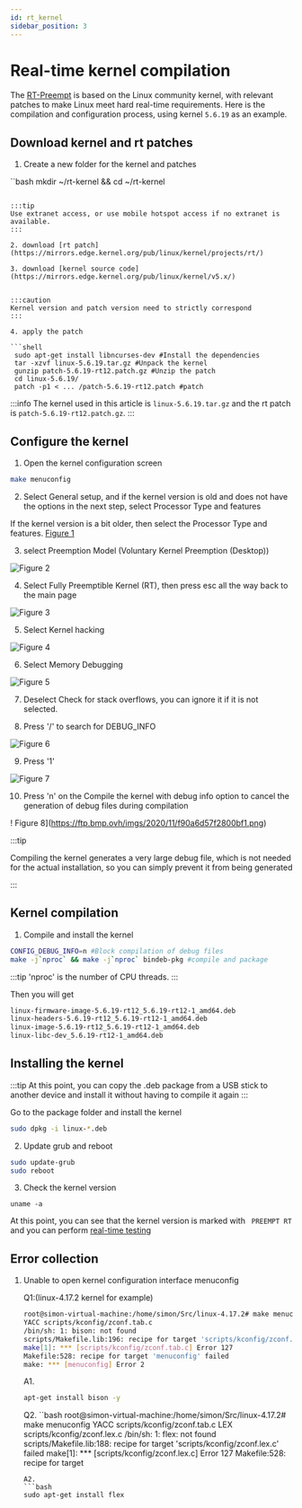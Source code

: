 ```yaml
---
id: rt_kernel
sidebar_position: 3
---
```


# Real-time kernel compilation

The [RT-Preempt](https://rt.wiki.kernel.org/index.php/Main_Page) is based on the Linux community kernel, with relevant patches to make Linux meet hard real-time requirements. Here is the compilation and configuration process, using kernel `5.6.19` as an example.

## Download kernel and rt patches

1. Create a new folder for the kernel and patches

``bash
mkdir ~/rt-kernel && cd ~/rt-kernel

````

:::tip
Use extranet access, or use mobile hotspot access if no extranet is available.
:::

2. download [rt patch](https://mirrors.edge.kernel.org/pub/linux/kernel/projects/rt/)

3. download [kernel source code](https://mirrors.edge.kernel.org/pub/linux/kernel/v5.x/)


:::caution
Kernel version and patch version need to strictly correspond
:::

4. apply the patch

```shell
 sudo apt-get install libncurses-dev #Install the dependencies
 tar -xzvf linux-5.6.19.tar.gz #Unpack the kernel
 gunzip patch-5.6.19-rt12.patch.gz #Unzip the patch
 cd linux-5.6.19/
 patch -p1 < ... /patch-5.6.19-rt12.patch #patch
````

:::info
The kernel used in this article is `linux-5.6.19.tar.gz` and the rt patch is `patch-5.6.19-rt12.patch.gz`.
:::

## Configure the kernel

1. Open the kernel configuration screen

```bash
make menuconfig
```

2. Select General setup, and if the kernel version is old and does not have the options in the next step, select Processor Type and features

If the kernel version is a bit older, then select the Processor Type and features. [Figure 1](https://ftp.bmp.ovh/imgs/2020/10/489e6a9ff0a684f1.png)

3. select Preemption Model (Voluntary Kernel Preemption (Desktop))

![Figure 2](https://ftp.bmp.ovh/imgs/2020/10/1b18aa2359246159.png)

4. Select Fully Preemptible Kernel (RT), then press esc all the way back to the main page

![Figure 3](https://ftp.bmp.ovh/imgs/2020/10/66924a6b92b55753.png)

5. Select Kernel hacking

![Figure 4](https://ftp.bmp.ovh/imgs/2020/10/e1c825922419dbb8.png)

6. Select Memory Debugging

![Figure 5](https://ftp.bmp.ovh/imgs/2020/10/4b59c4383bb00e15.png)

7. Deselect Check for stack overflows, you can ignore it if it is not selected.

8. Press '/' to search for DEBUG_INFO

![Figure 6](https://ftp.bmp.ovh/imgs/2020/11/0fe2f71cd666f178.png)

9. Press '1'

![Figure 7](https://ftp.bmp.ovh/imgs/2020/11/94f53ecb38a69642.png)

10. Press 'n' on the Compile the kernel with debug info option to cancel the generation of debug files during compilation

! Figure 8](https://ftp.bmp.ovh/imgs/2020/11/f90a6d57f2800bf1.png)

:::tip

Compiling the kernel generates a very large debug file, which is not needed for the actual installation, so you can simply prevent it from being generated

:::

## Kernel compilation

1. Compile and install the kernel

```bash
CONFIG_DEBUG_INFO=n #Block compilation of debug files
make -j`nproc` && make -j`nproc` bindeb-pkg #compile and package
```

:::tip
'nproc' is the number of CPU threads.
:::

Then you will get

```bash
linux-firmware-image-5.6.19-rt12_5.6.19-rt12-1_amd64.deb
linux-headers-5.6.19-rt12_5.6.19-rt12-1_amd64.deb
linux-image-5.6.19-rt12_5.6.19-rt12-1_amd64.deb
linux-libc-dev_5.6.19-rt12-1_amd64.deb
```

## Installing the kernel

:::tip
At this point, you can copy the .deb package from a USB stick to another device and install it without having to compile it again
:::

Go to the package folder and install the kernel

```bash
sudo dpkg -i linux-*.deb
```

2. Update grub and reboot

```bash
sudo update-grub
sudo reboot
```

3. Check the kernel version

```shell
uname -a
```

At this point, you can see that the kernel version is marked with ` PREEMPT RT` and you can perform [real-time testing](digging_deeper/rt_test.md)

## Error collection

1. Unable to open kernel configuration interface menuconfig

   Q1:(linux-4.17.2 kernel for example)

   ```bash
   root@simon-virtual-machine:/home/simon/Src/linux-4.17.2# make menuconfig
   YACC scripts/kconfig/zconf.tab.c
   /bin/sh: 1: bison: not found
   scripts/Makefile.lib:196: recipe for target 'scripts/kconfig/zconf.tab.c' failed
   make[1]: *** [scripts/kconfig/zconf.tab.c] Error 127
   Makefile:528: recipe for target 'menuconfig' failed
   make: *** [menuconfig] Error 2
   ```

   A1.

   ```bash
   apt-get install bison -y
   ```

   Q2.
   ``bash
   root@simon-virtual-machine:/home/simon/Src/linux-4.17.2# make menuconfig
   YACC scripts/kconfig/zconf.tab.c
   LEX scripts/kconfig/zconf.lex.c
   /bin/sh: 1: flex: not found
   scripts/Makefile.lib:188: recipe for target 'scripts/kconfig/zconf.lex.c' failed
   make[1]: \*\*\* [scripts/kconfig/zconf.lex.c] Error 127
   Makefile:528: recipe for target

   ````
   A2.
   ```bash
   sudo apt-get install flex
   ````
